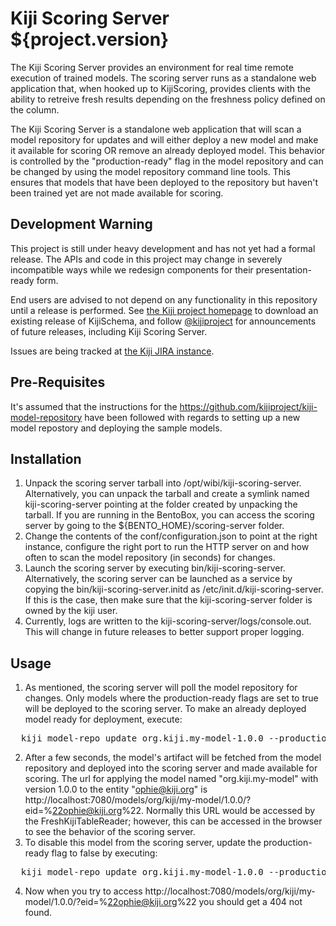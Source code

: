 Kiji Scoring Server ${project.version}
===========================
The Kiji Scoring Server provides an environment for real time remote execution of trained models.
The scoring server runs as a standalone web application that, when hooked up to
KijiScoring, provides clients with the ability to retreive fresh results depending on the
freshness policy defined on the column.

The Kiji Scoring Server is a standalone web application that will scan a model repository for
updates and will either deploy a new model and make it available for scoring OR
remove an already deployed model. This behavior is controlled by the "production-ready"
flag in the model repository and can be changed by using the model repository command line tools.
This ensures that models that have been deployed to the repository but haven't been trained
yet are not made available for scoring.

Development Warning
-------------------

This project is still under heavy development and has not yet had a formal release.
The APIs and code in this project may change in severely incompatible ways while we
redesign components for their presentation-ready form.

End users are advised to not depend on any functionality in this repository until a
release is performed. See [the Kiji project homepage](http://www.kiji.org) to download
an existing release of KijiSchema, and follow [@kijiproject](http://twitter.com/kijiproject)
for announcements of future releases, including Kiji Scoring Server.

Issues are being tracked at [the Kiji JIRA instance](https://jira.kiji.org/).

Pre-Requisites
--
It's assumed that the instructions for the https://github.com/kijiproject/kiji-model-repository
have been followed with regards to setting up a new model repostory and deploying the sample
models.

Installation
--
1. Unpack the scoring server tarball into /opt/wibi/kiji-scoring-server. Alternatively, you can
unpack the tarball and create a symlink named kiji-scoring-server pointing at the folder created by
unpacking the tarball. If you are running in the BentoBox, you can access the scoring server by
going to the ${BENTO_HOME}/scoring-server folder.
2. Change the contents of the conf/configuration.json to point at the right instance,
configure the right port to run the HTTP server on and how often to scan the model
repository (in seconds) for changes.
3. Launch the scoring server by executing bin/kiji-scoring-server. Alternatively, the scoring server
can be launched as a service by copying the bin/kiji-scoring-server.initd as
/etc/init.d/kiji-scoring-server. If this is the case, then make sure that the kiji-scoring-server
folder is owned by the kiji user.
4. Currently, logs are written to the kiji-scoring-server/logs/console.out. This will change in
future releases to better support proper logging.

Usage
--
1. As mentioned, the scoring server will poll the model repository for changes. Only models
where the production-ready flags are set to true will be deployed to the scoring server. To make
an already deployed model ready for deployment, execute:
<pre>
  kiji model-repo update org.kiji.my-model-1.0.0 --production-ready=true --message="Making this model available for scoring".
</pre>
2. After a few seconds, the model's artifact will be fetched from the model repository
and deployed into the scoring server and made available for scoring. The url for applying the model
named "org.kiji.my-model" with version 1.0.0 to the entity "ophie@kiji.org"
is http://localhost:7080/models/org/kiji/my-model/1.0.0/?eid=%22ophie@kiji.org%22. Normally this
URL would be accessed by the FreshKijiTableReader; however, this can be accessed in the browser
to see the behavior of the scoring server.
3. To disable this model from the scoring server, update the production-ready flag
to false by executing:
<pre>
  kiji model-repo update org.kiji.my-model-1.0.0 --production-ready=false --message="Disabling this model from the scoring server."
</pre>
4. Now when you try to access http://localhost:7080/models/org/kiji/my-model/1.0.0/?eid=%22ophie@kiji.org%22 you should
get a 404 not found.
